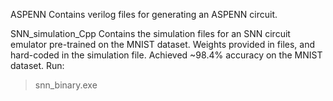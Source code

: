 ASPENN
Contains verilog files for generating an ASPENN circuit.



SNN_simulation_Cpp
Contains the simulation files for an SNN circuit emulator pre-trained on the MNIST dataset. Weights provided in files, and hard-coded in the simulation file. Achieved ~98.4% accuracy on the MNIST dataset.
Run:
>  snn_binary.exe